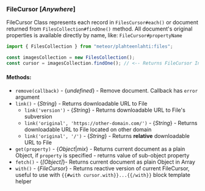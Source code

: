 ### FileCursor [*Anywhere*]

FileCursor Class represents each record in `FilesCursor#each()` or document returned from `FilesCollection#findOne()` method.
All document's original properties is available directly by name, like: `FileCursor#propertyName`

```js
import { FilesCollection } from "meteor/plahteenlahti:files";

const imagesCollection = new FilesCollection();
const cursor = imagesCollection.findOne(); // <-- Returns FileCursor Instance
```

#### Methods:

- `remove(callback)` - {_undefined_} - Remove document. Callback has `error` argument
- `link()` - {_String_} - Returns downloadable URL to File
  - `link('version')` - {_String_} - Returns downloadable URL to File's subversion
  - `link('original', 'https://other-domain.com/')` - {_String_} - Returns downloadable URL to File located on other domain
  - `link('original', '/')` - {_String_} - Returns **relative** downloadable URL to File
- `get(property)` - {_Object_|_mix_} - Returns current document as a plain Object, if `property` is specified - returns value of sub-object property
- `fetch()` - {_[Object]_}- Returns current document as plain Object in Array
- `with()` - {_FileCursor_} - Returns reactive version of current FileCursor, useful to use with `{{#with cursor.with}}...{{/with}}` block template helper
